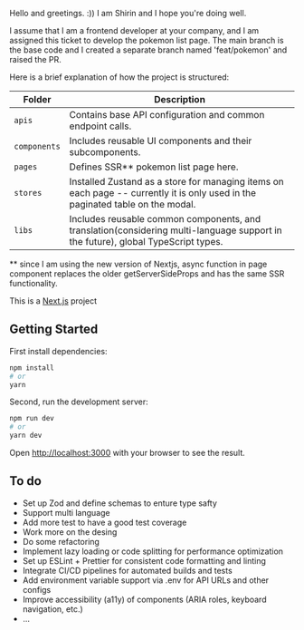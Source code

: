 Hello and greetings. :))
I am Shirin and I hope you're doing well.

I assume that I am a frontend developer at your company, and I am assigned this ticket to develop the pokemon list page.
The main branch is the base code and I created a separate branch named 'feat/pokemon' and raised the PR.

Here is a brief explanation of how the project is structured:

| Folder       | Description                                                                                                                      |
| ------------ | -------------------------------------------------------------------------------------------------------------------------------- |
| `apis`       | Contains base API configuration and common endpoint calls.                                                                       |
| `components` | Includes reusable UI components and their subcomponents.                                                                         |
| `pages`      | Defines SSR\*\* pokemon list page here.                                                                                          |
| `stores`     | Installed Zustand as a store for managing items on each page -- currently it is only used in the paginated table on the modal. |
| `libs`       | Includes reusable common components, and translation(considering multi-language support in the future), global TypeScript types. |

\*\* since I am using the new version of Nextjs, async function in page component replaces the older getServerSideProps and has the same SSR functionality.

This is a [Next.js](https://nextjs.org) project

## Getting Started

First install dependencies:

```bash
npm install
# or
yarn
```

Second, run the development server:

```bash
npm run dev
# or
yarn dev
```

Open [http://localhost:3000](http://localhost:3000) with your browser to see the result.

## To do

- Set up Zod and define schemas to enture type safty
- Support multi language
- Add more test to have a good test coverage
- Work more on the desing
- Do some refactoring
- Implement lazy loading or code splitting for performance optimization
- Set up ESLint + Prettier for consistent code formatting and linting
- Integrate CI/CD pipelines for automated builds and tests
- Add environment variable support via .env for API URLs and other configs
- Improve accessibility (a11y) of components (ARIA roles, keyboard navigation, etc.)
-  ...
